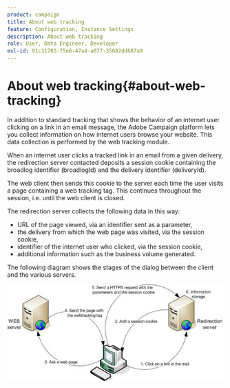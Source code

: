 ```yaml
---
product: campaign
title: About web tracking
feature: Configuration, Instance Settings
description: About web tracking
role: User, Data Engineer, Developer
exl-id: 91c31703-75e6-47a4-a877-35682dd687a9
---
```

# About web tracking{#about-web-tracking}

In addition to standard tracking that shows the behavior of an internet user clicking on a link in an email message, the Adobe Campaign platform lets you collect information on how internet users browse your website. This data collection is performed by the web tracking module.

When an internet user clicks a tracked link in an email from a given delivery, the redirection server contacted deposits a session cookie containing the broadlog identifier (broadlogId) and the delivery identifier (deliveryId).

The web client then sends this cookie to the server each time the user visits a page containing a web tracking tag. This continues throughout the session, i.e. until the web client is closed.

The redirection server collects the following data in this way:

* URL of the page viewed, via an identifier sent as a parameter,
* the delivery from which the web page was visited, via the session cookie,
* identifier of the internet user who clicked, via the session cookie,
* additional information such as the business volume generated.

The following diagram shows the stages of the dialog between the client and the various servers.

![](assets/d_ncs_integration_webtracking_structure1.png)
